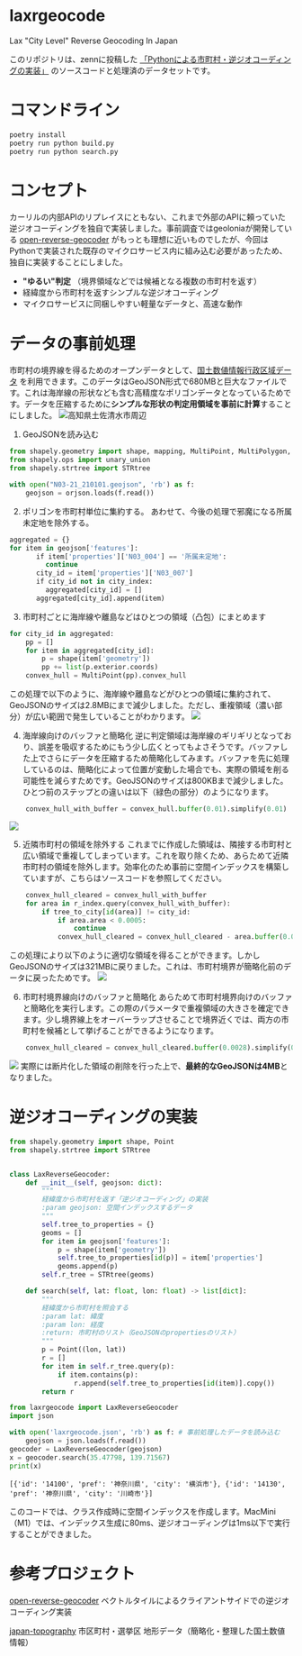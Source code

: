 # laxrgeocode
Lax "City Level" Reverse Geocoding In Japan

このリポジトリは、zennに投稿した [「Pythonによる市町村・逆ジオコーディングの実装」](https://zenn.dev/ryuuji/articles/cf1f8d7c57aee8) のソースコードと処理済のデータセットです。

# コマンドライン
```bash
poetry install
poetry run python build.py
poetry run python search.py
```


# コンセプト

カーリルの内部APIのリプレイスにともない、これまで外部のAPIに頼っていた逆ジオコーディングを独自で実装しました。事前調査ではgeoloniaが開発している [open-reverse-geocoder](https://github.com/geolonia/open-reverse-geocoder) がもっとも理想に近いものでしたが、今回はPythonで実装された既存のマイクロサービス内に組み込む必要があったため、独自に実装することにしました。

- **"ゆるい"判定** 
（境界領域などでは候補となる複数の市町村を返す）
- 経緯度から市町村を返すシンプルな逆ジオコーディング
- マイクロサービスに同梱しやすい軽量なデータと、高速な動作

# データの事前処理

市町村の境界線を得るためのオープンデータとして、[国土数値情報行政区域データ](https://nlftp.mlit.go.jp/ksj/gml/datalist/KsjTmplt-N03-v3_0.html) を利用できます。このデータはGeoJSON形式で680MBと巨大なファイルです。これは海岸線の形状なども含む高精度なポリゴンデータとなっているためです。データを圧縮するために**シンプルな形状の判定用領域を事前に計算**することにしました。
![高知県土佐清水市周辺](https://storage.googleapis.com/zenn-user-upload/1c6b60b1e99d-20211230.png)

1. GeoJSONを読み込む
```python
from shapely.geometry import shape, mapping, MultiPoint, MultiPolygon, Polygon
from shapely.ops import unary_union
from shapely.strtree import STRtree

with open("N03-21_210101.geojson", 'rb') as f:
    geojson = orjson.loads(f.read())
```

2. ポリゴンを市町村単位に集約する。
あわせて、今後の処理で邪魔になる所属未定地を除外する。
```python
aggregated = {}
for item in geojson['features']:
　　　　if item['properties']['N03_004'] == '所属未定地':
  　　　  continue
　　　　city_id = item['properties']['N03_007']
　　　　if city_id not in city_index:
  　　　  aggregated[city_id] = []
　　　　aggregated[city_id].append(item)
```

3. 市町村ごとに海岸線や離島などはひとつの領域（凸包）にまとめます
```python
for city_id in aggregated:
    pp = []
    for item in aggregated[city_id]:
        p = shape(item['geometry'])
        pp += list(p.exterior.coords)
    convex_hull = MultiPoint(pp).convex_hull
```
この処理で以下のように、海岸線や離島などがひとつの領域に集約されて、GeoJSONのサイズは2.8MBにまで減少しました。ただし、重複領域（濃い部分）が広い範囲で発生していることがわかります。
![](https://storage.googleapis.com/zenn-user-upload/69cd726c0c18-20211230.png)

4. 海岸線向けのバッファと簡略化
逆に判定領域は海岸線のギリギリとなっており、誤差を吸収するためにもう少し広くとってもよさそうです。バッファした上でさらにデータを圧縮するため簡略化してみます。バッファを先に処理しているのは、簡略化によって位置が変動した場合でも、実際の領域を削る可能性を減らすためです。GeoJSONのサイズは800KBまで減少しました。ひとつ前のステップとの違いは以下（緑色の部分）のようになります。
```python
    convex_hull_with_buffer = convex_hull.buffer(0.01).simplify(0.01)
```
![](https://storage.googleapis.com/zenn-user-upload/320c9571565e-20211230.png)

5. 近隣市町村の領域を除外する
これまでに作成した領域は、隣接する市町村と広い領域で重複してしまっています。これを取り除くため、あらためて近隣市町村の領域を除外します。効率化のため事前に空間インデックスを構築していますが、こちらはソースコードを参照してください。
```python
    convex_hull_cleared = convex_hull_with_buffer
    for area in r_index.query(convex_hull_with_buffer):
        if tree_to_city[id(area)] != city_id:
            if area.area < 0.0005:
                continue
            convex_hull_cleared = convex_hull_cleared - area.buffer(0.001)
```
この処理により以下のように適切な領域を得ることができます。しかしGeoJSONのサイズは321MBに戻りました。これは、市町村境界が簡略化前のデータに戻ったためです。
![](https://storage.googleapis.com/zenn-user-upload/7e3d11505566-20211230.png)

6. 市町村境界線向けのバッファと簡略化
あらためて市町村境界向けのバッファと簡略化を実行します。この際のパラメータで重複領域の大きさを確定できます。少し境界線上をオーバーラップさせることで境界近くでは、両方の市町村を候補として挙げることができるようになります。
```python
    convex_hull_cleared = convex_hull_cleared.buffer(0.0028).simplify(0.002)
```
![](https://storage.googleapis.com/zenn-user-upload/66303efe8d0c-20211230.png)
実際には断片化した領域の削除を行った上で、**最終的なGeoJSONは4MB**となりました。

# 逆ジオコーディングの実装

```python:laxrgeocode.py
from shapely.geometry import shape, Point
from shapely.strtree import STRtree


class LaxReverseGeocoder:
    def __init__(self, geojson: dict):
        """
        経緯度から市町村を返す「逆ジオコーディング」の実装
        :param geojson: 空間インデックスするデータ
        """
        self.tree_to_properties = {}
        geoms = []
        for item in geojson['features']:
            p = shape(item['geometry'])
            self.tree_to_properties[id(p)] = item['properties']
            geoms.append(p)
        self.r_tree = STRtree(geoms)

    def search(self, lat: float, lon: float) -> list[dict]:
        """
        経緯度から市町村を照会する
        :param lat: 緯度
        :param lon: 経度
        :return: 市町村のリスト（GeoJSONのpropertiesのリスト）
        """
        p = Point((lon, lat))
        r = []
        for item in self.r_tree.query(p):
            if item.contains(p):
                r.append(self.tree_to_properties[id(item)].copy())
        return r
```

```python:search.py
from laxrgeocode import LaxReverseGeocoder
import json

with open('laxrgeocode.json', 'rb') as f: # 事前処理したデータを読み込む
    geojson = json.loads(f.read())
geocoder = LaxReverseGeocoder(geojson)
x = geocoder.search(35.47798, 139.71567)
print(x)
```

```json:処理結果
[{'id': '14100', 'pref': '神奈川県', 'city': '横浜市'}, {'id': '14130', 'pref': '神奈川県', 'city': '川崎市'}]
```
このコードでは、クラス作成時に空間インデックスを作成します。MacMini（M1）では、インデックス生成に80ms、逆ジオコーディングは1ms以下で実行することができました。

# 参考プロジェクト
[open-reverse-geocoder](https://github.com/geolonia/open-reverse-geocoder) 
ベクトルタイルによるクライアントサイドでの逆ジオコーディング実装

[japan-topography](https://github.com/smartnews-smri/japan-topography)
市区町村・選挙区 地形データ（簡略化・整理した国土数値情報）